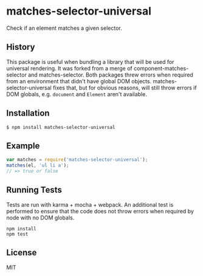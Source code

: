 # matches-selector-universal

Check if an element matches a given selector.

## History

This package is useful when bundling a library that will be used for universal rendering.
It was forked from a merge of component-matches-selector and matches-selector. Both packages threw errors when required from an environment that didn't have global DOM objects. matches-selector-universal fixes that, but for obvious reasons, will still throw errors if DOM globals, e.g. `document` and `Element` aren't available.

## Installation

    $ npm install matches-selector-universal

## Example

```js
var matches = require('matches-selector-universal');
matches(el, 'ul li a');
// => true or false
```

## Running Tests

Tests are run with karma + mocha + webpack. An additional test is performed to ensure that the code does not throw errors when required by node with no DOM globals.

```
npm install
npm test
```

## License

  MIT
